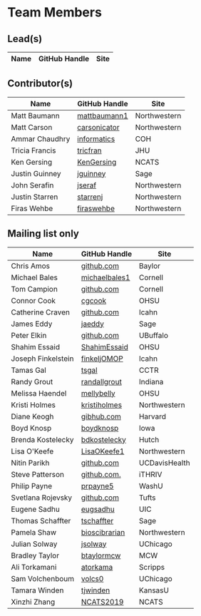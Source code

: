 # Team Members

## Lead(s)
Name | GitHub Handle | Site
-- | -- | --

## Contributor(s)
Name | GitHub Handle | Site
-- | -- | --
Matt Baumann | [mattbaumann1](http://github.com/mattbaumann1) | Northwestern
Matt Carson | [carsonicator](https://github.com/carsonicator) | Northwestern
Ammar Chaudhry | [informatics](https://github.com/achaudhry615/informatics) | COH
Tricia Francis | [tricfran](http://github.com/tricfran) | JHU
Ken Gersing | [KenGersing](https://github.com/KenGersing) | NCATS
Justin Guinney | [jguinney](http://github.com/jguinney) | Sage
John Serafin | [jseraf](http://github.com/jseraf) | Northwestern
Justin Starren | [starrenj](https://github.com/starrenj) | Northwestern
Firas Wehbe | [firaswehbe](https://github.com/firaswehbe) | Northwestern

## Mailing list only
Name | GitHub Handle | Site
-- | -- | --
Chris Amos | [github.com](http://github.com) | Baylor
Michael Bales | [michaelbales1](http://github.com/michaelbales1) | Cornell
Tom Campion | [github.com](http://github.com) | Cornell
Connor Cook | [cgcook](https://github.com/cgcook) | OHSU
Catherine  Craven | [github.com](http://github.com) | Icahn
James Eddy | [jaeddy](https://github.com/jaeddy) | Sage
Peter Elkin | [github.com](http://github.com) | UBuffalo
Shahim Essaid | [ShahimEssaid](http://github.com/ShahimEssaid) | OHSU
Joseph Finkelstein | [finkeljOMOP](http://github.com/finkeljOMOP) | Icahn
Tamas Gal | [tsgal](https://github.com/tsgal) | CCTR
Randy Grout | [randallgrout](https://github.com/randallgrout) | Indiana
Melissa Haendel | [mellybelly](http://github.com/mellybelly) | OHSU
Kristi Holmes | [kristiholmes](http://github.com/kristiholmes) | Northwestern
Diane Keogh | [gibhub.com](http://gibhub.com) | Harvard
Boyd Knosp | [boydknosp](http://github.com/boydknosp) | Iowa
Brenda Kostelecky | [bdkostelecky](http://github.com/bdkostelecky) | Hutch
Lisa O'Keefe | [LisaOKeefe1](https://github.com/LisaOKeefe1) | Northwestern
Nitin Parikh | [github.com](http://github.com) | UCDavisHealth
Steve Patterson | [github.com.](http://github.com.) | iTHRIV
Philip Payne | [prpayne5](http://github.com/prpayne5) | WashU
Svetlana Rojevsky | [github.com](http://github.com) | Tufts
Eugene Sadhu | [eugsadhu](https://github.com/eugsadhu) | UIC
Thomas Schaffter | [tschaffter](https://github.com/tschaffter) | Sage
Pamela Shaw | [bioscibrarian](https://github.com/bioscibrarian) | Northwestern
Julian Solway | [jsolway](http://github.com/jsolway) | UChicago
Bradley Taylor | [btaylormcw](https://github.com/btaylormcw) | MCW
Ali Torkamani | [atorkama](https://github.com/atorkama) | Scripps
Sam Volchenboum | [volcs0](https://github.com/volcs0) | UChicago
Tamara Winden | [tjwinden](http://github.com/tjwinden) | KansasU
Xinzhi Zhang | [NCATS2019](https://github.com/NCATS2019) | NCATS

